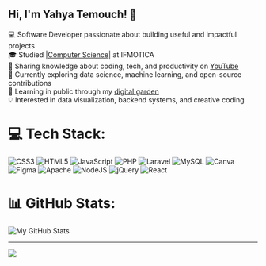 <!-- Level 1: Simple bio and stats -->

### <h2>Hi, I'm Yahya Temouch! 👋</h2>

💻 Software Developer passionate about building useful and impactful projects<br/>
🎓 Studied |[Computer Science](https://en.wikipedia.org/wiki/Computer_science)| at IFMOTICA <br/>
🎥 Sharing knowledge about coding, tech, and productivity on [YouTube](https://youtube.com)<br/>
🌱 Currently exploring data science, machine learning, and open-source contributions<br/>
📘 Learning in public through my [digital garden](https://yourwebsite.com)<br/>
💡 Interested in data visualization, backend systems, and creative coding<br/>

# 💻 Tech Stack:
![CSS3](https://img.shields.io/badge/css3-%231572B6.svg?style=for-the-badge&logo=css3&logoColor=white) ![HTML5](https://img.shields.io/badge/html5-%23E34F26.svg?style=for-the-badge&logo=html5&logoColor=white) ![JavaScript](https://img.shields.io/badge/javascript-%23323330.svg?style=for-the-badge&logo=javascript&logoColor=%23F7DF1E) ![PHP](https://img.shields.io/badge/php-%23777BB4.svg?style=for-the-badge&logo=php&logoColor=white) ![Laravel](https://img.shields.io/badge/laravel-%23FF2D20.svg?style=for-the-badge&logo=laravel&logoColor=white) ![MySQL](https://img.shields.io/badge/mysql-4479A1.svg?style=for-the-badge&logo=mysql&logoColor=white) ![Canva](https://img.shields.io/badge/Canva-%2300C4CC.svg?style=for-the-badge&logo=Canva&logoColor=white) ![Figma](https://img.shields.io/badge/figma-%23F24E1E.svg?style=for-the-badge&logo=figma&logoColor=white) ![Apache](https://img.shields.io/badge/apache-%23D42029.svg?style=for-the-badge&logo=apache&logoColor=white) ![NodeJS](https://img.shields.io/badge/node.js-6DA55F?style=for-the-badge&logo=node.js&logoColor=white) ![jQuery](https://img.shields.io/badge/jquery-%230769AD.svg?style=for-the-badge&logo=jquery&logoColor=white) ![React](https://img.shields.io/badge/react-%2320232a.svg?style=for-the-badge&logo=react&logoColor=%2361DAFB)

# 📊 GitHub Stats:
<!-- GitHub stats from https://github.com/anuraghazra/github-readme-stats -->
![My GitHub Stats](https://github-readme-stats.vercel.app/api?username=yahyatem&count_private=true&show_icons=true&theme=radical&hide_rank=false)






---
[![](https://visitcount.itsvg.in/api?id=yahyatem&icon=0&color=0)](https://visitcount.itsvg.in)

<!-- Proudly created with GPRM ( https://gprm.itsvg.in ) -->

